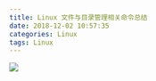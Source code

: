 ```yaml
---
title: Linux 文件与目录管理相关命令总结
date: 2018-12-02 10:57:35
categories: Linux
tags: Linux
---
```


![](/images/linux_file_dir_cmd.jpg)
